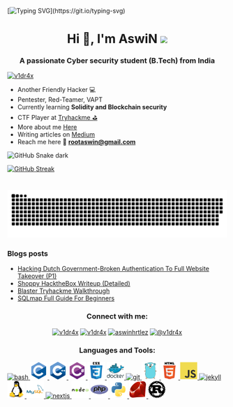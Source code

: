 [![Typing SVG](https://readme-typing-svg.herokuapp.com?color=%2336BCF7&lines=Hey+v1dr4x+here...)](https://git.io/typing-svg)

<h1 align="center">Hi 👋, I'm AswiN  <img src="https://media.giphy.com/media/mGcNjsfWAjY5AEZNw6/giphy.gif" width="50"> </h1> 
<h3 align="center">A passionate Cyber security student (B.Tech) from India</h3>


<p align="left"> <a href="https://twitter.com/v1dr4x" target="blank"><img src="https://img.shields.io/twitter/follow/v1dr4x?logo=twitter&style=for-the-badge" alt="v1dr4x" /></a> </p>

-  Another Friendly Hacker 💻
-  Pentester, Red-Teamer, VAPT
-  Currently learning **Solidity and Blockchain security**
-  CTF Player at [Tryhackme ⛳](https://tryhackme.com/p/Aswindev)
-  More about me [Here](https://v1dr4x.github.io/)
-  Writing articles on [Medium](https://v1dr4x.medium.com/)
-  Reach me here 💬 **rootaswin@gmail.com**

  ![GitHub Snake dark](https://github.com/v1dr4x/v1dr4x/blob/output/github-snake-dark.svg#gh-dark-mode-only)
  
  [![GitHub Streak](http://github-readme-streak-stats.herokuapp.com?user=v1dr4x&theme=gruvbox&hide_border=true)](https://git.io/streak-stats)

  ###

<br clear="both">

<img src="https://raw.githubusercontent.com/v1dr4x/v1dr4x/output/snake.svg" alt="Snake animation" />

###


### Blogs posts
<!-- BLOG-POST-LIST:START -->
- [Hacking Dutch Government-Broken Authentication To Full Website Takeover &lpar;P1&rpar;](https://systemweakness.com/hacking-dutch-government-broken-authentication-to-full-website-takeover-p1-9af477604d54?source=rss-6f129f7feb10------2)
- [Shoppy HacktheBox Writeup &lpar;Detailed&rpar;](https://v1dr4x.medium.com/shoppy-hackthebox-writeup-detailed-2e654e384b3e?source=rss-6f129f7feb10------2)
- [Blaster Tryhackme Walkthrough](https://systemweakness.com/blaster-tryhackme-walkthrough-81da95bb7f30?source=rss-6f129f7feb10------2)
- [SQLmap Full Guide For Beginners](https://systemweakness.com/sqlmap-full-guide-for-beginners-920934cdedac?source=rss-6f129f7feb10------2)
<!-- BLOG-POST-LIST:END -->

<h3 align="center">Connect with me:</h3>
<p align="center">
<a href="https://twitter.com/v1dr4x" target="blank"><img align="center" src="https://raw.githubusercontent.com/rahuldkjain/github-profile-readme-generator/master/src/images/icons/Social/twitter.svg" alt="v1dr4x" height="30" width="40" /></a>
<a href="https://linkedin.com/in/v1dr4x" target="blank"><img align="center" src="https://raw.githubusercontent.com/rahuldkjain/github-profile-readme-generator/master/src/images/icons/Social/linked-in-alt.svg" alt="v1dr4x" height="30" width="40" /></a>
<a href="https://instagram.com/aswinhrtlez" target="blank"><img align="center" src="https://raw.githubusercontent.com/rahuldkjain/github-profile-readme-generator/master/src/images/icons/Social/instagram.svg" alt="aswinhrtlez" height="30" width="40" /></a>
<a href="https://medium.com/@v1dr4x" target="blank"><img align="center" src="https://raw.githubusercontent.com/rahuldkjain/github-profile-readme-generator/master/src/images/icons/Social/medium.svg" alt="@v1dr4x" height="30" width="40" /></a>
</p>

<h3 align="center">Languages and Tools:</h3>
<p align="left"> <a href="https://www.gnu.org/software/bash/" target="_blank" rel="noreferrer"> <img src="https://www.vectorlogo.zone/logos/gnu_bash/gnu_bash-icon.svg" alt="bash" width="40" height="40"/> </a> <a href="https://www.cprogramming.com/" target="_blank" rel="noreferrer"> <img src="https://raw.githubusercontent.com/devicons/devicon/master/icons/c/c-original.svg" alt="c" width="40" height="40"/> </a> <a href="https://www.w3schools.com/cpp/" target="_blank" rel="noreferrer"> <img src="https://raw.githubusercontent.com/devicons/devicon/master/icons/cplusplus/cplusplus-original.svg" alt="cplusplus" width="40" height="40"/> </a> <a href="https://www.w3schools.com/cs/" target="_blank" rel="noreferrer"> <img src="https://raw.githubusercontent.com/devicons/devicon/master/icons/csharp/csharp-original.svg" alt="csharp" width="40" height="40"/> </a> <a href="https://www.w3schools.com/css/" target="_blank" rel="noreferrer"> <img src="https://raw.githubusercontent.com/devicons/devicon/master/icons/css3/css3-original-wordmark.svg" alt="css3" width="40" height="40"/> </a> <a href="https://www.docker.com/" target="_blank" rel="noreferrer"> <img src="https://raw.githubusercontent.com/devicons/devicon/master/icons/docker/docker-original-wordmark.svg" alt="docker" width="40" height="40"/> </a> <a href="https://git-scm.com/" target="_blank" rel="noreferrer"> <img src="https://www.vectorlogo.zone/logos/git-scm/git-scm-icon.svg" alt="git" width="40" height="40"/> </a> <a href="https://golang.org" target="_blank" rel="noreferrer"> <img src="https://raw.githubusercontent.com/devicons/devicon/master/icons/go/go-original.svg" alt="go" width="40" height="40"/> </a> <a href="https://www.w3.org/html/" target="_blank" rel="noreferrer"> <img src="https://raw.githubusercontent.com/devicons/devicon/master/icons/html5/html5-original-wordmark.svg" alt="html5" width="40" height="40"/> </a> <a href="https://developer.mozilla.org/en-US/docs/Web/JavaScript" target="_blank" rel="noreferrer"> <img src="https://raw.githubusercontent.com/devicons/devicon/master/icons/javascript/javascript-original.svg" alt="javascript" width="40" height="40"/> </a> <a href="https://jekyllrb.com/" target="_blank" rel="noreferrer"> <img src="https://www.vectorlogo.zone/logos/jekyllrb/jekyllrb-icon.svg" alt="jekyll" width="40" height="40"/> </a> <a href="https://www.linux.org/" target="_blank" rel="noreferrer"> <img src="https://raw.githubusercontent.com/devicons/devicon/master/icons/linux/linux-original.svg" alt="linux" width="40" height="40"/> </a> <a href="https://www.mysql.com/" target="_blank" rel="noreferrer"> <img src="https://raw.githubusercontent.com/devicons/devicon/master/icons/mysql/mysql-original-wordmark.svg" alt="mysql" width="40" height="40"/> </a> <a href="https://nextjs.org/" target="_blank" rel="noreferrer"> <img src="https://cdn.worldvectorlogo.com/logos/nextjs-2.svg" alt="nextjs" width="40" height="40"/> </a> <a href="https://nodejs.org" target="_blank" rel="noreferrer"> <img src="https://raw.githubusercontent.com/devicons/devicon/master/icons/nodejs/nodejs-original-wordmark.svg" alt="nodejs" width="40" height="40"/> </a> <a href="https://www.php.net" target="_blank" rel="noreferrer"> <img src="https://raw.githubusercontent.com/devicons/devicon/master/icons/php/php-original.svg" alt="php" width="40" height="40"/> </a> <a href="https://www.python.org" target="_blank" rel="noreferrer"> <img src="https://raw.githubusercontent.com/devicons/devicon/master/icons/python/python-original.svg" alt="python" width="40" height="40"/> </a> <a href="https://www.ruby-lang.org/en/" target="_blank" rel="noreferrer"> <img src="https://raw.githubusercontent.com/devicons/devicon/master/icons/ruby/ruby-original.svg" alt="ruby" width="40" height="40"/> </a> <a href="https://www.rust-lang.org" target="_blank" rel="noreferrer"> <img src="https://raw.githubusercontent.com/devicons/devicon/master/icons/rust/rust-plain.svg" alt="rust" width="40" height="40"/> </a> </p>

